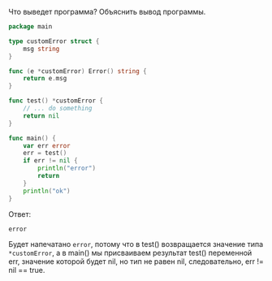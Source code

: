 Что выведет программа?
Объяснить вывод программы.

```go
package main

type customError struct {
	msg string
}

func (e *customError) Error() string {
	return e.msg
}

func test() *customError {
	// ... do something
	return nil
}

func main() {
	var err error
	err = test()
	if err != nil {
		println("error")
		return
	}
	println("ok")
}
```

Ответ:
```
error
```
Будет напечатано ```error```, потому что в test() возвращается значение типа ```*customError```,
а в main() мы присваиваем результат test() переменной err, значение которой будет nil, 
но тип не равен nil, следовательно, err != nil == true.